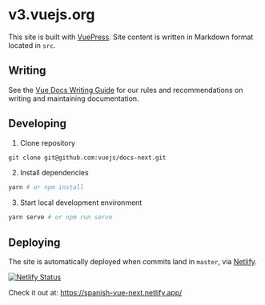 # v3.vuejs.org

This site is built with [VuePress](https://vuepress.vuejs.org/). Site content is written in Markdown format located in `src`.

## Writing

See the [Vue Docs Writing Guide](https://v3.vuejs.org/guide/writing-guide.html) for our rules and recommendations on writing and maintaining documentation.

## Developing

1. Clone repository

```bash
git clone git@github.com:vuejs/docs-next.git
```

2. Install dependencies

```bash
yarn # or npm install
```

3. Start local development environment

```bash
yarn serve # or npm run serve
```

## Deploying

The site is automatically deployed when commits land in `master`, via [Netlify](https://www.netlify.com/).

[![Netlify Status](https://api.netlify.com/api/v1/badges/f2a10860-1550-433c-ba59-c0fedf0001b0/deploy-status)](https://app.netlify.com/sites/spanish-vue-next/deploys)

Check it out at: https://spanish-vue-next.netlify.app/
